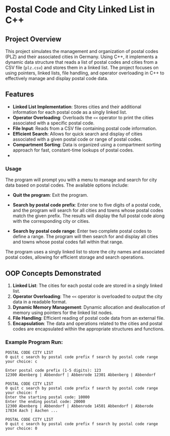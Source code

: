 # Postal Code and City Linked List in C++

## Project Overview

This project simulates the management and organization of postal codes (PLZ) and their associated cities in Germany. Using C++, it implements a dynamic data structure that reads a list of postal codes and cities from a CSV file (`plz.csv`) and stores them in a linked list. The project focuses on using pointers, linked lists, file handling, and operator overloading in C++ to effectively manage and display postal code data.

## Features

- **Linked List Implementation**: Stores cities and their additional information for each postal code as a singly linked list.
- **Operator Overloading**: Overloads the `<<` operator to print the cities associated with a specific postal code.
- **File Input**: Reads from a CSV file containing postal code information.
- **Efficient Search**: Allows for quick search and display of cities associated with a given postal code or range of postal codes.
- **Compartment Sorting**: Data is organized using a compartment sorting approach for fast, constant-time lookups of postal codes.
- 
### Usage

The program will prompt you with a menu to manage and search for city data based on postal codes. The available options include:

- **Quit the program**: Exit the program.

- **Search by postal code prefix**: Enter one to five digits of a postal code, and the program will search for all cities and towns whose postal codes match the given prefix. The results will display the full postal code along with the corresponding city or cities.

- **Search by postal code range**: Enter two complete postal codes to define a range. The program will then search for and display all cities and towns whose postal codes fall within that range.

The program uses a singly linked list to store the city names and associated postal codes, allowing for efficient storage and search operations.


## OOP Concepts Demonstrated

1. **Linked List**: The cities for each postal code are stored in a singly linked list.
2. **Operator Overloading**: The `<<` operator is overloaded to output the city data in a readable format.
3. **Dynamic Memory Management**: Dynamic allocation and deallocation of memory using pointers for the linked list nodes.
4. **File Handling**: Efficient reading of postal code data from an external file.
5. **Encapsulation**: The data and operations related to the cities and postal codes are encapsulated within the appropriate structures and functions.

### Example Program Run:
```text
POSTAL CODE CITY LIST
0 quit c search by postal code prefix f search by postal code range
your choice: c

Enter postal code prefix (1-5 digits): 123 
12300 Abenberg | Abbendorf | Abbenrode 12301 Abbenberg | Abbendorf

POSTAL CODE CITY LIST
0 quit c search by postal code prefix f search by postal code range
your choice: f 
Enter the starting postal code: 10000 
Enter the ending postal code: 20000 
12300 Abenberg | Abbendorf | Abbenrode 14501 Abbendorf | Abberode 17834 Aach | Aachen ...

POSTAL CODE CITY LIST
0 quit c search by postal code prefix f search by postal code range
your choice: 0

